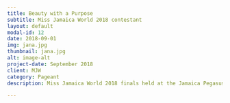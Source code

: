 ```yaml
---
title: Beauty with a Purpose
subtitle: Miss Jamaica World 2018 contestant
layout: default
modal-id: 12
date: 2018-09-01
img: jana.jpg
thumbnail: jana.jpg
alt: image-alt
project-date: September 2018
client: MJW
category: Pageant
description: Miss Jamaica World 2018 finals held at the Jamaica Pegasus

---
```

 

